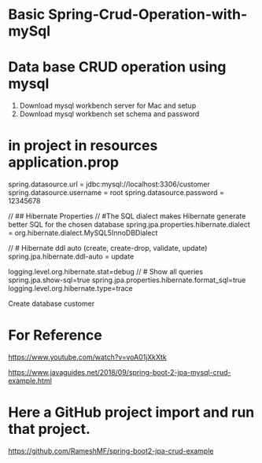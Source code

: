 # Basic Spring-Crud-Operation-with-mySql

# Data base CRUD operation using mysql

1. Download mysql workbench server for Mac and setup
2. Download mysql workbench set schema and password


# in project in resources application.prop

spring.datasource.url = jdbc:mysql://localhost:3306/customer
spring.datasource.username = root
spring.datasource.password = 12345678

// ## Hibernate Properties
// #The SQL dialect makes Hibernate generate better SQL for the chosen database
spring.jpa.properties.hibernate.dialect = org.hibernate.dialect.MySQL5InnoDBDialect

// # Hibernate ddl auto (create, create-drop, validate, update)
spring.jpa.hibernate.ddl-auto = update

logging.level.org.hibernate.stat=debug
// # Show all queries
spring.jpa.show-sql=true
spring.jpa.properties.hibernate.format_sql=true
logging.level.org.hibernate.type=trace



Create database customer

# For Reference

https://www.youtube.com/watch?v=voA01jXkXtk

https://www.javaguides.net/2018/09/spring-boot-2-jpa-mysql-crud-example.html

# Here a GitHub project import and run that project. 
https://github.com/RameshMF/spring-boot2-jpa-crud-example
